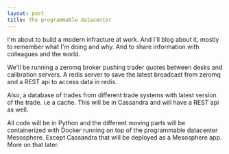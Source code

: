 ```yaml
---
layout: post
title: The programmable datacenter
---
```


I'm about to build a modern infracture at work. 
And I'll blog about it, mostly to remember what I'm doing and why. 
And to share information with colleagues and the world.  

We'll be running a zeromq broker pushing trader quotes between desks and calibration servers.
A redis server to save the latest broadcast from zeromq and a REST api to access data in redis.  

Also, a database of trades from different trade systems with latest version of the trade. i.e a cache. 
This will be in Cassandra and will have a REST api as well.

All code will be in Python and the different moving parts will be containerized with Docker 
running on top of the programmable datacenter Mesosphere. Except Cassandra that will be deployed as a Mesosphere app. More on that later.


